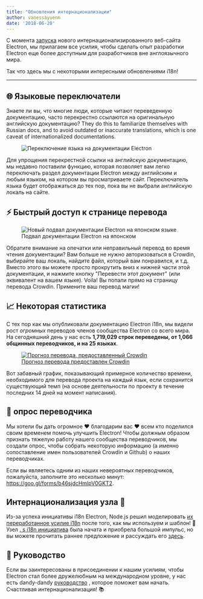 ```yaml
---
title: "Обновления интернационализации"
author: vanessayuenn
date: '2018-06-20'
---
```


С момента [запуска](https://electronjs.org/blog/new-website) нового интернационализированного веб-сайта Electron, мы прилагаем все усилия, чтобы сделать опыт разработки Electron еще более доступным для разработчиков вне англоязычного мира.

Так что здесь мы с некоторыми интересными обновлениями i18n!

---

## 🌐 Языковые переключатели

Знаете ли вы, что многие люди, которые читают переведенную документацию, часто перекрестно ссылаются на оригинальную английскую документацию? They do this to familiarize themselves with Russian docs, and to avoid outdated or inaccurate translations, which is one caveat of internationalized documentations.

<figure>
  <img class="screenshot" src="https://user-images.githubusercontent.com/6842965/35578586-cae629e2-05e4-11e8-9431-0278f8c2b39f.gif" alt="Переключение языка на документации Electron">
</figure>

Для упрощения перекрестной ссылки на английскую документацию, мы недавно поставили функцию, которая позволяет вам легко переключать раздел документации Electron между английским и любым языком, на котором вы просматриваете сайт. Переключатель языка будет отображаться до тех пор, пока вы не выбрали английскую локаль на сайте.

## ⚡ Быстрый доступ к странице перевода

<figure>
  <img class="screenshot" src="https://user-images.githubusercontent.com/6842965/36511386-c32e31fc-1766-11e8-8484-7466be6a5eb0.png" alt="Новый подвал документации Electron на японском языке">
  <figcaption>Подвал документации Electron на японском</figcaption>
</figure>

Обратите внимание на опечатки или неправильный перевод во время чтения документации? Вам больше не нужно авторизоваться в Crowdin, выбирайте ваш локаль, найдите файл, который вам понравился, и т.д. Вместо этого вы можете просто прокрутить вниз к нижней части этой документации, и нажмите кнопку "Перевести этот документ" (или эквивалент на вашем языке). Voila! Вы попали прямо на страницу перевода Crowdin. Примените ваш перевод магии!

## 📈 Некоторая статистика

С тех пор как мы опубликовали документацию Electron i18n, мы видели рост _огромных_ переводов членов сообщества Electron со всего мира. На сегодняшний день у нас есть **1,719,029 строк переведены, от 1,066 общинных переводчиков, и на 25 языках**.

<figure>
  <a href="https://crowdin.com/project/electron/">
    <img class="screenshot" src="https://user-images.githubusercontent.com/6842965/41649826-ca26037c-747c-11e8-9594-5ce12d2978e2.png" alt="Прогноз перевода, предоставленный Crowdin">
    <figcaption>Прогноз перевода предоставлен Crowdin</figcaption>
  </a>
</figure>

Вот забавный график, показывающий примерное количество времени, необходимого для перевода проекта на каждый язык, если сохранится существующий темп (на основе деятельности по проекту в течение последних 14 дней на момент написания).

## 📃 опрос переводчика

Мы хотели бы дать огромное ❤️ благодарим вас ❤️ всем кто поделился своим временем помочь улучшить Electron! Чтобы должным образом признать тяжелую работу нашего сообщества переводчиков, мы создали опрос, чтобы собрать некоторую информацию (а именно сопоставление имен пользователей Crowdin и Github) о наших переводчиках.

Если вы являетесь одним из наших невероятных переводчиков, пожалуйста, заполните это несколько минут: https://goo.gl/forms/b46sjdcHmlpV0GKT2.

## Интернационализация узла 🙌

Из-за успеха инициативы i18n Electron, Node.js решил моделировать [их переработанное усилие i18n](https://github.com/nodejs/i18n) после того, как мы используем и шаблон! 🎉 Узел [. s i18n инициатива](https://github.com/nodejs/i18n) была начата и приобрела большой импульс, но вы можете прочитать раннее предложение и рассуждать его [здесь](https://medium.com/the-node-js-collection/internationalizing-node-js-fe7761798b0a).

## 🔦 Руководство

Если вы заинтересованы в присоединении к нашим усилиям, чтобы Electron стал более дружелюбным на международном уровне, у нас есть dandy-dandy [руководство](https://github.com/electron/i18n/blob/master/contributing.md) , которое поможет вам начать. Счастливая интернационализация! 📚
